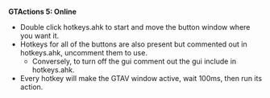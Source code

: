 **GTActions 5: Online**
- Double click hotkeys.ahk to start and move the button window where you want it.
- Hotkeys for all of the buttons are also present but commented out in hotkeys.ahk, uncomment them to use.
    - Conversely, to turn off the gui comment out the gui include in hotkeys.ahk.
- Every hotkey will make the GTAV window active, wait 100ms, then run its action.
